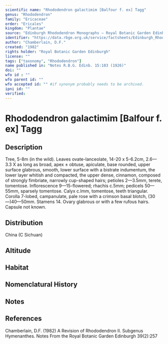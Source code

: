 ```yaml
---
scientific name: "Rhododendron galactimim [Balfour f. ex] Tagg"
genus: "Rhododendron"
family: "Ericaceae"
order: "Ericales"
kingdom: "Plantae"
source: "Edinburgh Rhododendron Monographs – Royal Botanic Garden Edinburgh"
identifier: "https://data.rbge.org.uk/service/factsheets/Edinburgh_Rhododendron_Monographs.xhtml"
author: "Chamberlain, D.F."
created: "1982"
rights holder: "Royal Botanic Garden Edinburgh"
license: ""
tags: ["taxonomy", "Rhododendron"]
name published in: "Notes R.B.G. Edinb. 15:103 (1926)"
doi: ""
wfo id : ""
wfo parent id: ""
wfo accepted id: "" #if synonym probably needs to be archived.                      
ipni id: ""
verified:
---
```


                       

# Rhododendron galactimim [Balfour f. ex] Tagg

## Description
Tree, 5-8m (in the wild). Leaves ovate-lanceolate, 14-20 x 5-6.2cm, 2.6—3.3 X as long as broad, apex ± obtuse, apiculate, base rounded, upper surface glabrous, smooth, lower surface with a bistrate indumentum, the lower layer whitish and compacted, the upper dense, cinnamon, composed of strongly fimbriate, narrowly cup-shaped hairs; petioles 2—3.5mm, terete, tomentose. Inflorescence 9—15-flowered; rhachis c.5mm; pedicels 50—55mm, sparsely tomentose. Calyx c.lmm, tomentose, teeth triangular. Corolla 7-lobed, campanulate, pale rose with a crimson basal blotch, (30—)40—50mm. Stamens 14. Ovary glabrous or with a few rufous hairs. Capsule not known.

## Distribution
China (C Sichuan)

## Altitude


## Habitat


## Nomenclatural History

                       
## Notes


## References

Chamberlain, D.F. (1982) A Revision of Rhododendron II. Subgenus Hymenanthes. Notes From the Royal Botanic Garden Edinburgh 39(2):257
